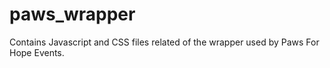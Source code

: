 # paws_wrapper
Contains Javascript and CSS files related of the wrapper used by Paws For Hope Events.

